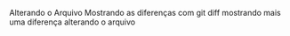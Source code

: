 Alterando o Arquivo
Mostrando as diferenças com git diff
mostrando mais uma diferença
alterando o arquivo